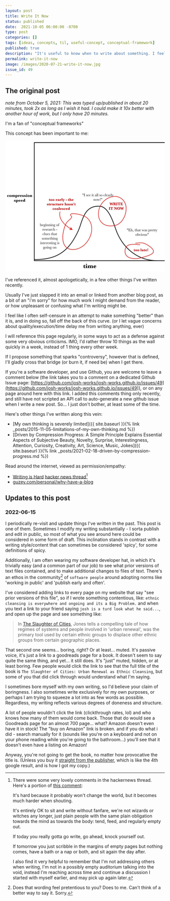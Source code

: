 ```yaml
---
layout: post
title: Write It Now
status: published
date:  2021-10-05 06:00:00 -0700
type: post
categories: []
tags: [ideas, concepts, til, useful-concept, conceptual-framework]
published: true
description: "It's useful to know when to write about something. I feel like I often self-censure in an attempt to make something better than it should be, and in doing so, fall off the back of this curve."
permalink: write-it-now
image: /images/2020-07-21-write-it-now.jpg
issue_id: 49
---
```


## The original post

_note from October 5, 2021: This was typed up/published in about 20 minutes, took 2x as long as I wish it had. I could make it 10x better with another hour of work, but I only have 20 minutes._


I'm a fan of "conceptual frameworks"

This concept has been important to me:

![write-it-now](/images/2020-07-21-write-it-now.jpg)

I've referenced it, almost apologetically, in a few other things I've written recently.

Usually I've just slapped it into an email or linked from another blog post, as a bit of an "i'm sorry" for how much work I might demand from the reader, or how unpleasant or confusing what I'm writing might be.

I feel like I often self-censure in an attempt to make something "better" than it is, and in doing so, fall off the back of this curve. (or I let vague concerns about quality/execution/time delay me from writing anything, ever)

I will reference this page regularly, in some ways to act as a defense against some very obvious criticisms. IMO, I'd rather throw 10 things as the wall quickly in a week, instead of 1 thing every other week.

If I propose something that sparks "controversy", however that is defined, I'll gladly cross that bridge (or burn it, if need be) when I get there.

If you're a software developer, and use Github, you are welcome to leave a comment below (the link takes you to a comment on a dedicated Github Issue page: [https://github.com/josh-works/josh-works.github.io/issues/49](https://github.com/josh-works/josh-works.github.io/issues/49)), or on any page around here with this link. I added this comments thing only recently, and still have not scripted an API call to auto-generate a new github issue when I write a new post. So... I just don't bother, at least some of the time. 

Here's other things I've written along this vein:

- [My own thinking is severely limited]({{ site.baseurl }}{% link _posts/2015-11-05-limitations-of-my-own-thinking.md %})
- [Driven by Compression Progress: A Simple Principle Explains Essential Aspects of Subjective Beauty, Novelty, Surprise, Interestingness, Attention, Curiosity, Creativity, Art, Science, Music, Jokes]({{ site.baseurl }}{% link _posts/2021-02-18-driven-by-compression-progress.md %})

Read around the internet, viewed as permission/empathy:

- [Writing is Hard](https://blog.torh.net/2022/06/14/writing-is-hard/) [hacker news thread](https://news.ycombinator.com/item?id=31741262)[^noteworthy]
- [guzey.com/personal/why-have-a-blog](https://guzey.com/personal/why-have-a-blog/)


[^noteworthy]: There were some very lovely comments in the hackernews thread. Here's a portion of [this comment](https://news.ycombinator.com/item?id=31760857):

    It's hard because it probably won't change the world, but it becomes much harder when shouting.

    It's entirely OK to sit and write without fanfare, we're not wizards or witches any longer, just plain people with the same plain obligation towards the mind as towards the body: tend, feed, and regularly empty out.

    If today you really gotta go write, go ahead, knock yourself out.

    If tomorrow you just scribble in the margins of empty pages but nothing comes, have a bath or a nap or both, and sit again the day after.

    I also find it very helpful to remember that I'm not addressing others when writing, I'm not in a possibly empty auditorium talking into the void, instead I'm reaching across time and continue a discussion I started with myself earlier, and may pick up again later.


## Updates to this post

### 2022-06-15

I periodically re-visit and update things I've written in the past. This post is one of them. Sometimes I modify my writing substantially - I sorta publish and edit in public, so most of what you see around here could be considered in some form of draft. This inclination stands in contrast with a writing style/content that can sometimes be considered 'spicy', for some definitions of spicy.

Additionally, I am often wearing my software developer hat, in which it's trivially easy (and a common part of our job) to see what prior versions of text files contained, and to make additional changes to files of text. There's an ethos in the community[^pretentious] of `software people` around adopting norms like 'working in public' and 'publish early and often'.

I've considered adding links to every page on my website that say "see prior versions of this file", so if I wrote something contentious, like: `ethnic cleansing is everywhere and ongoing and its a Big Problem.` and when you text a link to your friend saying `josh is a turd look what he said...`, and  open up the page and see something like:

[^pretentious]: Does that wording feel pretentious to you? Does to me. Can't think of a better way to say it. Sorry.

> In [The Slaughter of Cities](https://www.goodreads.com/book/show/2023854.The_Slaughter_of_Cities), Jones tells a compelling tale of how regimes of systems and people involved in 'urban renewal', was the primary tool used by certain ethnic groups to displace other ethnic groups from certain geographic places.

That second one seems... boring, right? Or at least... muted. It's passive voice, it's just a link to a goodreads page for a book. It doesn't seem to say quite the same thing, and yet... it still does. It's "just" muted, hidden, or at least boring. Few people would click the link to see that the full title of the book is `The Slaughter of Cities: Urban Renewal as Ethnic Cleansing`, but some of you that did click through would understand what I'm saying.

I sometimes bore myself with my own writing, so I'd believe your claim of boringness. I also sometimes write exclusively for my own purposes, or perhaps I am trying to squeeze a lot into as few words as possible. Regardless, my writing reflects various degrees of doneness and structure.

A lot of people wouldn't click the link (clickthrough rates, lol) and who knows how many of them would come back. Those that do would see a Goodreads page for an almost 700 page... what? Amazon doesn't even have it in stock! The "buy on Amazon" link is broken. and if you do what i did - search manually for it (sounds like you're on a keyboard and not on your phone reading while you're going to the bathroom...) you'll see that it doesn't even have a listing on Amazon!

Anyway, you're not going to get the book, no matter how provocative the title is. (Unless you buy it [straight from the publisher](https://www.fidelitypress.org/book-products/the-slaughter-of-cities), which is like the 4th google result, and is how I got my copy.)
